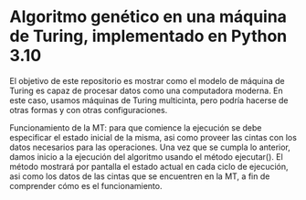 # Algoritmo genético en una máquina de Turing, implementado en Python 3.10
El objetivo de este repositorio es mostrar como el modelo de máquina de Turing es capaz de procesar datos como una computadora moderna.
En este caso, usamos máquinas de Turing multicinta, pero podría hacerse de otras formas y con otras configuraciones.


Funcionamiento de la MT:
para que comience la ejecución se debe especificar el estado inicial de la misma, asi como proveer las cintas con los datos necesarios para las operaciones.
Una vez que se cumpla lo anterior, damos inicio a la ejecución del algoritmo usando el método ejecutar().
El método mostrará por pantalla el estado actual en cada ciclo de ejecución, asi como los datos de las cintas que se encuentren en la MT, a fin de comprender 
cómo es el funcionamiento. 
